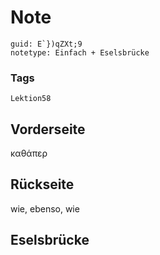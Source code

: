 # Note
```
guid: E`})qZXt;9
notetype: Einfach + Eselsbrücke
```

### Tags
```
Lektion58
```

## Vorderseite
καθάπερ

## Rückseite
wie, ebenso, wie 

## Eselsbrücke

